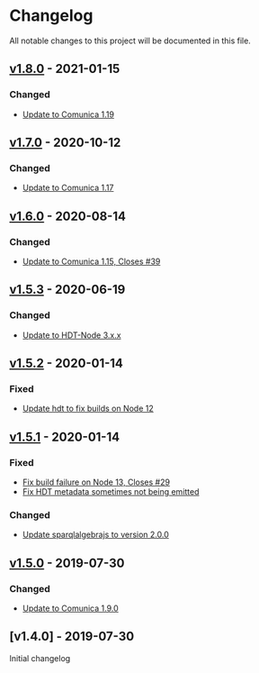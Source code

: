# Changelog
All notable changes to this project will be documented in this file.

<a name="v1.8.0"></a>
## [v1.8.0](https://github.com/comunica/comunica-actor-rdf-resolve-quad-pattern-hdt/compare/v1.7.0...v1.8.0) - 2021-01-15

### Changed
* [Update to Comunica 1.19](https://github.com/comunica/comunica-actor-rdf-resolve-quad-pattern-hdt/commit/19ae0b91ce867a82173cf3b8e1e966d8b58b24fe)

<a name="v1.7.0"></a>
## [v1.7.0](https://github.com/comunica/comunica-actor-rdf-resolve-quad-pattern-hdt/compare/v1.6.0...v1.7.0) - 2020-10-12

### Changed
* [Update to Comunica 1.17](https://github.com/comunica/comunica-actor-rdf-resolve-quad-pattern-hdt/commit/a494f86e1462bdd8ea826e23a13da5c866efcdb0)

<a name="v1.6.0"></a>
## [v1.6.0](https://github.com/comunica/comunica-actor-rdf-resolve-quad-pattern-hdt/tree/master/packages/actor-rdf-resolve-quad-pattern-hdt/compare/v1.5.3...v1.6.0) - 2020-08-14

### Changed
* [Update to Comunica 1.15, Closes #39](https://github.com/comunica/comunica-actor-rdf-resolve-quad-pattern-hdt/tree/master/packages/actor-rdf-resolve-quad-pattern-hdt/commit/a308f7fbd24a84570e3f33e458038f7fb15982b9)

<a name="v1.5.3"></a>
## [v1.5.3](https://github.com/comunica/comunica-actor-rdf-resolve-quad-pattern-hdt/tree/master/packages/actor-rdf-resolve-quad-pattern-hdt/compare/v1.5.2...v1.5.3) - 2020-06-19

### Changed
* [Update to HDT-Node 3.x.x](https://github.com/comunica/comunica-actor-rdf-resolve-quad-pattern-hdt/tree/master/packages/actor-rdf-resolve-quad-pattern-hdt/commit/f240f183ba3b85c8b7a9b7452b8859a3d5b544fa)

<a name="v1.5.2"></a>
## [v1.5.2](https://github.com/comunica/comunica-actor-rdf-resolve-quad-pattern-hdt/tree/master/packages/actor-rdf-resolve-quad-pattern-hdt/compare/v1.5.1...v1.5.2) - 2020-01-14

### Fixed
* [Update hdt to fix builds on Node 12](https://github.com/comunica/comunica-actor-rdf-resolve-quad-pattern-hdt/tree/master/packages/actor-rdf-resolve-quad-pattern-hdt/commit/733e5044458c2d78dfb671a3672e540f1c35bc82)

<a name="v1.5.1"></a>
## [v1.5.1](https://github.com/comunica/comunica-actor-rdf-resolve-quad-pattern-hdt/tree/master/packages/actor-rdf-resolve-quad-pattern-hdt/compare/v1.5.0...v1.5.1) - 2020-01-14

### Fixed
* [Fix build failure on Node 13, Closes #29](https://github.com/comunica/comunica-actor-rdf-resolve-quad-pattern-hdt/tree/master/packages/actor-rdf-resolve-quad-pattern-hdt/commit/729872f8313d8d7029c936f1a6ca5dd7ea3c4716)
* [Fix HDT metadata sometimes not being emitted](https://github.com/comunica/comunica-actor-rdf-resolve-quad-pattern-hdt/tree/master/packages/actor-rdf-resolve-quad-pattern-hdt/commit/bfcf9e2da5d21341aadf398ded7c7a1a4fa552b5)

### Changed
* [Update sparqlalgebrajs to version 2.0.0](https://github.com/comunica/comunica-actor-rdf-resolve-quad-pattern-hdt/tree/master/packages/actor-rdf-resolve-quad-pattern-hdt/commit/c1c219c4d47d057b7f0efa093d89c143d1f7f869)

<a name="v1.5.0"></a>
## [v1.5.0](https://github.com/comunica/comunica-actor-rdf-resolve-quad-pattern-hdt/tree/master/packages/actor-rdf-resolve-quad-pattern-hdt/compare/v1.4.0...v1.5.0) - 2019-07-30

### Changed
* [Update to Comunica 1.9.0](https://github.com/comunica/comunica-actor-rdf-resolve-quad-pattern-hdt/tree/master/packages/actor-rdf-resolve-quad-pattern-hdt/commit/f1024762345c9e108ff062d5a2fd622fc01bea4c)

<a name="v1.4.0"></a>
## [v1.4.0] - 2019-07-30

Initial changelog
